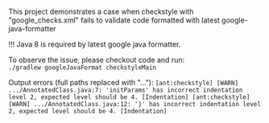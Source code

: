 This project demonstrates a case when checkstyle with "google_checks.xml" fails to validate code formatted with latest google-java-formatter  

!!! Java 8 is required by latest google java formatter.

To observe the issue, please checkout code and run:  
`./gradlew googleJavaFormat checkstyleMain`

Output errors (full paths replaced with "..."):
`[ant:checkstyle] [WARN] .../AnnotatedClass.java:7: 'initParams' has incorrect indentation level 2, expected level should be 4. [Indentation]
 [ant:checkstyle] [WARN] .../AnnotatedClass.java:12: '}' has incorrect indentation level 2, expected level should be 4. [Indentation]
`